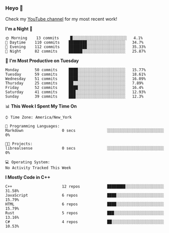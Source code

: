 ### Heyo 👋

<!--
**austinbhale/austinbhale** is a ✨ _special_ ✨ repository because its `README.md` (this file) appears on your GitHub profile.

Here are some ideas to get you started:

- 🔭 I’m currently working on ...
- 🌱 I’m currently learning ...
- 👯 I’m looking to collaborate on ...
- 🤔 I’m looking for help with ...
- 💬 Ask me about ...
- 📫 How to reach me: ...
- 😄 Pronouns: ...
- ⚡ Fun fact: ...

[![Top Langs](https://github-readme-stats.vercel.app/api/top-langs/?username=austinbhale&layout=compact&theme=tokyonight&langs_count=8)](https://github.com/anuraghazra/github-readme-stats)
[![Anurag's github stats](https://github-readme-stats.vercel.app/api?username=austinbhale&hide=issues&count_private=true&show_icons=true&theme=tokyonight)](https://github.com/anuraghazra/github-readme-stats)
<br><br>
-->
Check my <a href="https://www.youtube.com/channel/UCYOLodhgO-JaRL37SfDyprg">YouTube channel</a> for my most recent work!
<!--
<a href="https://www.youtube.com/channel/UCYOLodhgO-JaRL37SfDyprg"><img alt="youtube subscribers" src="https://github-readme-youtube-stats.herokuapp.com/subscribers/index.php?id=UCYOLodhgO-JaRL37SfDyprg&key=AIzaSyDlcwJXVujStVn_kjdBB3zXuwV6tOqQkqU&style=for-the-badge&color=69badd&labelColor=black&format=short"/></a>
<a href="https://www.youtube.com/channel/UCYOLodhgO-JaRL37SfDyprg"><img alt="youtube views" src="https://github-readme-youtube-stats.herokuapp.com/views/index.php?id=UCYOLodhgO-JaRL37SfDyprg&key=AIzaSyDlcwJXVujStVn_kjdBB3zXuwV6tOqQkqU&style=for-the-badge&color=69badd&labelColor=black&format=short"/></a>
-->

<!--START_SECTION:waka-->
**I'm a Night 🦉** 

```text
🌞 Morning    13 commits     █░░░░░░░░░░░░░░░░░░░░░░░░   4.1% 
🌆 Daytime    110 commits    ████████░░░░░░░░░░░░░░░░░   34.7% 
🌃 Evening    112 commits    ████████░░░░░░░░░░░░░░░░░   35.33% 
🌙 Night      82 commits     ██████░░░░░░░░░░░░░░░░░░░   25.87%

```
📅 **I'm Most Productive on Tuesday** 

```text
Monday       50 commits     ████░░░░░░░░░░░░░░░░░░░░░   15.77% 
Tuesday      59 commits     ████░░░░░░░░░░░░░░░░░░░░░   18.61% 
Wednesday    51 commits     ████░░░░░░░░░░░░░░░░░░░░░   16.09% 
Thursday     25 commits     ██░░░░░░░░░░░░░░░░░░░░░░░   7.89% 
Friday       52 commits     ████░░░░░░░░░░░░░░░░░░░░░   16.4% 
Saturday     41 commits     ███░░░░░░░░░░░░░░░░░░░░░░   12.93% 
Sunday       39 commits     ███░░░░░░░░░░░░░░░░░░░░░░   12.3%

```


📊 **This Week I Spent My Time On** 

```text
⌚︎ Time Zone: America/New_York

💬 Programming Languages: 
Markdown                 0 secs              ░░░░░░░░░░░░░░░░░░░░░░░░░   0%

🐱‍💻 Projects: 
librealsense             0 secs              ░░░░░░░░░░░░░░░░░░░░░░░░░   0%

💻 Operating System: 
No Activity Tracked This Week

```

**I Mostly Code in C++** 

```text
C++                      12 repos            ████████░░░░░░░░░░░░░░░░░   31.58% 
JavaScript               6 repos             ████░░░░░░░░░░░░░░░░░░░░░   15.79% 
HTML                     6 repos             ████░░░░░░░░░░░░░░░░░░░░░   15.79% 
Rust                     5 repos             ███░░░░░░░░░░░░░░░░░░░░░░   13.16% 
C#                       4 repos             ██░░░░░░░░░░░░░░░░░░░░░░░   10.53%

```



<!--END_SECTION:waka-->

